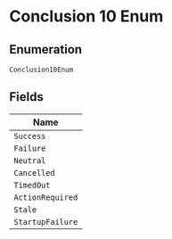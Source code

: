 
# Conclusion 10 Enum

## Enumeration

`Conclusion10Enum`

## Fields

| Name |
|  --- |
| `Success` |
| `Failure` |
| `Neutral` |
| `Cancelled` |
| `TimedOut` |
| `ActionRequired` |
| `Stale` |
| `StartupFailure` |

